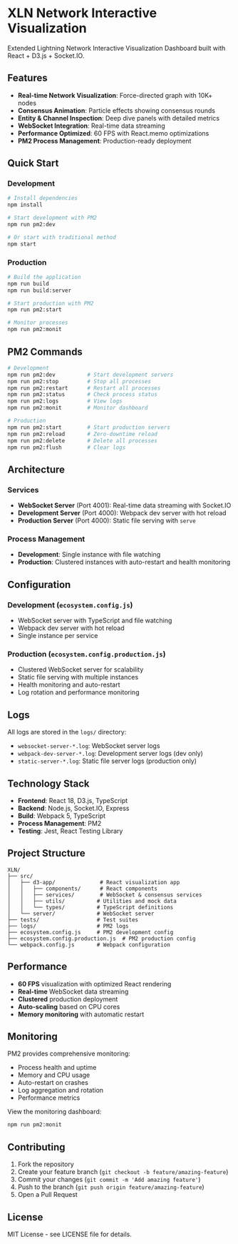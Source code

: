 # XLN Network Interactive Visualization

Extended Lightning Network Interactive Visualization Dashboard built with React + D3.js + Socket.IO.

## Features

- **Real-time Network Visualization**: Force-directed graph with 10K+ nodes
- **Consensus Animation**: Particle effects showing consensus rounds
- **Entity & Channel Inspection**: Deep dive panels with detailed metrics
- **WebSocket Integration**: Real-time data streaming
- **Performance Optimized**: 60 FPS with React.memo optimizations
- **PM2 Process Management**: Production-ready deployment

## Quick Start

### Development

```bash
# Install dependencies
npm install

# Start development with PM2
npm run pm2:dev

# Or start with traditional method
npm start
```

### Production

```bash
# Build the application
npm run build
npm run build:server

# Start production with PM2
npm run pm2:start

# Monitor processes
npm run pm2:monit
```

## PM2 Commands

```bash
# Development
npm run pm2:dev          # Start development servers
npm run pm2:stop         # Stop all processes
npm run pm2:restart      # Restart all processes
npm run pm2:status       # Check process status
npm run pm2:logs         # View logs
npm run pm2:monit        # Monitor dashboard

# Production
npm run pm2:start        # Start production servers
npm run pm2:reload       # Zero-downtime reload
npm run pm2:delete       # Delete all processes
npm run pm2:flush        # Clear logs
```

## Architecture

### Services

- **WebSocket Server** (Port 4001): Real-time data streaming with Socket.IO
- **Development Server** (Port 4000): Webpack dev server with hot reload
- **Production Server** (Port 4000): Static file serving with `serve`

### Process Management

- **Development**: Single instance with file watching
- **Production**: Clustered instances with auto-restart and health monitoring

## Configuration

### Development (`ecosystem.config.js`)

- WebSocket server with TypeScript and file watching
- Webpack dev server with hot reload
- Single instance per service

### Production (`ecosystem.config.production.js`)

- Clustered WebSocket server for scalability
- Static file serving with multiple instances
- Health monitoring and auto-restart
- Log rotation and performance monitoring

## Logs

All logs are stored in the `logs/` directory:

- `websocket-server-*.log`: WebSocket server logs
- `webpack-dev-server-*.log`: Development server logs (dev only)
- `static-server-*.log`: Static file server logs (production only)

## Technology Stack

- **Frontend**: React 18, D3.js, TypeScript
- **Backend**: Node.js, Socket.IO, Express
- **Build**: Webpack 5, TypeScript
- **Process Management**: PM2
- **Testing**: Jest, React Testing Library

## Project Structure

```
XLN/
├── src/
│   ├── d3-app/              # React visualization app
│   │   ├── components/      # React components
│   │   ├── services/        # WebSocket & consensus services
│   │   ├── utils/          # Utilities and mock data
│   │   └── types/          # TypeScript definitions
│   └── server/             # WebSocket server
├── tests/                  # Test suites
├── logs/                   # PM2 logs
├── ecosystem.config.js     # PM2 development config
├── ecosystem.config.production.js  # PM2 production config
└── webpack.config.js       # Webpack configuration
```

## Performance

- **60 FPS** visualization with optimized React rendering
- **Real-time** WebSocket data streaming
- **Clustered** production deployment
- **Auto-scaling** based on CPU cores
- **Memory monitoring** with automatic restart

## Monitoring

PM2 provides comprehensive monitoring:

- Process health and uptime
- Memory and CPU usage
- Auto-restart on crashes
- Log aggregation and rotation
- Performance metrics

View the monitoring dashboard:
```bash
npm run pm2:monit
```

## Contributing

1. Fork the repository
2. Create your feature branch (`git checkout -b feature/amazing-feature`)
3. Commit your changes (`git commit -m 'Add amazing feature'`)
4. Push to the branch (`git push origin feature/amazing-feature`)
5. Open a Pull Request

## License

MIT License - see LICENSE file for details.